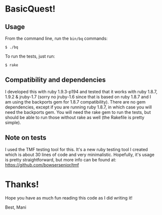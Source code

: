 # BasicQuest!

## Usage
From the command line, run the `bin/bq` commands:

    $ ./bq

To run the tests, just run:

    $ rake


## Compatibility and dependencies

I developed this with ruby 1.9.3-p194 and tested that it works with ruby 1.8.7, 1.9.2 & jruby-1.7 (sorry no jruby-1.6 since that is based on ruby 1.8.7 and I am using the backports gem for 1.8.7 compatibility). There are no gem dependencies, except if you are running ruby 1.8.7, in which case you will need the backports gem. You will need the rake gem to run the tests, but should be able to run those without rake as well (the Rakefile is pretty simple).

## Note on tests

I used the TMF testing tool for this. It's a new ruby testing tool I created which is about 30 lines of code and very minimalistic. Hopefully, it's usage is pretty straightforward, but more info can be found at: https://github.com/bowsersenior/tmf


# Thanks!
Hope you have as much fun reading this code as I did writing it!

Best,
Mani
